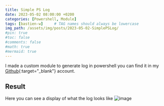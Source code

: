 ```yaml
---
title: Simple PS Log
date: 2023-05-02 08:00:00 +0200
categories: [Powershell, Module]
tags: [bastien-w]     # TAG names should always be lowercase
img_path: /assets/img/posts/2023-05-02-SimplePSLog/
#pin: true
#toc: false
#comments: false
#math: true
#mermaid: true
---
```

I made a custom module to generate log in powershell you can find it in my [Github](https://github.com/bastien-w/SimplePSLog){:target="_blank"} account.

## Result

Here you can see a display of what the log looks like
![image](simplePSLog.png)
